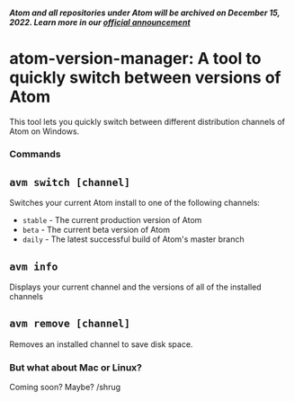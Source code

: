 ##### Atom and all repositories under Atom will be archived on December 15, 2022. Learn more in our [official announcement](https://github.blog/2022-06-08-sunsetting-atom/)
 # atom-version-manager: A tool to quickly switch between versions of Atom

This tool lets you quickly switch between different distribution channels of Atom on Windows.

### Commands

## `avm switch [channel]` 

Switches your current Atom install to one of the following channels:
  - `stable` - The current production version of Atom
  - `beta` - The current beta version of Atom
  - `daily` - The latest successful build of Atom's master branch

## `avm info`

Displays your current channel and the versions of all of the installed channels

## `avm remove [channel]`

Removes an installed channel to save disk space.

### But what about Mac or Linux?

Coming soon? Maybe? /shrug